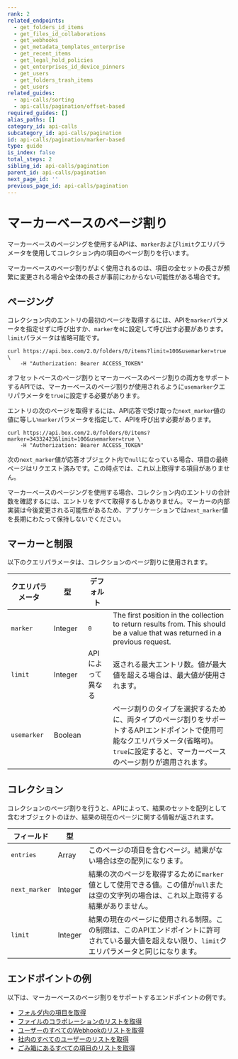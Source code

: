```yaml
---
rank: 2
related_endpoints:
  - get_folders_id_items
  - get_files_id_collaborations
  - get_webhooks
  - get_metadata_templates_enterprise
  - get_recent_items
  - get_legal_hold_policies
  - get_enterprises_id_device_pinners
  - get_users
  - get_folders_trash_items
  - get_users
related_guides:
  - api-calls/sorting
  - api-calls/pagination/offset-based
required_guides: []
alias_paths: []
category_id: api-calls
subcategory_id: api-calls/pagination
id: api-calls/pagination/marker-based
type: guide
is_index: false
total_steps: 2
sibling_id: api-calls/pagination
parent_id: api-calls/pagination
next_page_id: ''
previous_page_id: api-calls/pagination
---
```

# マーカーベースのページ割り

マーカーベースのページングを使用するAPIは、`marker`および`limit`クエリパラメータを使用してコレクション内の項目のページ割りを行います。

マーカーベースのページ割りがよく使用されるのは、項目の全セットの長さが頻繁に変更される場合や全体の長さが事前にわからない可能性がある場合です。

## ページング

コレクション内のエントリの最初のページを取得するには、APIを`marker`パラメータを指定せずに呼び出すか、`marker`を`0`に設定して呼び出す必要があります。`limit`パラメータは省略可能です。

```curl
curl https://api.box.com/2.0/folders/0/items?limit=100&usemarker=true \
    -H "Authorization: Bearer ACCESS_TOKEN"
```

<Message type="notice">

オフセットベースのページ割りとマーカーベースのページ割りの両方をサポートするAPIでは、マーカーベースのページ割りが使用されるように`usemarker`クエリパラメータを`true`に設定する必要があります。

</Message>

エントリの次のページを取得するには、API応答で受け取った`next_marker`値の値に等しい`marker`パラメータを指定して、APIを呼び出す必要があります。

<!-- markdownlint-disable line-length -->

```curl
curl https://api.box.com/2.0/folders/0/items?marker=34332423&limit=100&usemarker=true \
    -H "Authorization: Bearer ACCESS_TOKEN"
```

<!-- markdownlint-enable line-length -->

次の`next_marker`値が応答オブジェクト内で`null`になっている場合、項目の最終ページはリクエスト済みです。この時点では、これ以上取得する項目がありません。

<Message type="notice">

マーカーベースのページングを使用する場合、コレクション内のエントリの合計数を確認するには、エントリをすべて取得するしかありません。マーカーの内部実装は今後変更される可能性があるため、アプリケーションでは`next_marker`値を長期にわたって保持しないでください。

</Message>

## マーカーと制限

以下のクエリパラメータは、コレクションのページ割りに使用されます。

<!-- markdownlint-disable line-length -->

| クエリパラメータ    | 型       | デフォルト      |                                                                                                                              |
| ----------- | ------- | ---------- | ---------------------------------------------------------------------------------------------------------------------------- |
| `marker`    | Integer | `0`        | The first position in the collection to return results from. This should be a value that was returned in a previous request. |
| `limit`     | Integer | APIによって異なる | 返される最大エントリ数。値が最大値を超える場合は、最大値が使用されます。                                                                                         |
| `usemarker` | Boolean |            | ページ割りのタイプを選択するために、両タイプのページ割りをサポートするAPIエンドポイントで使用可能なクエリパラメータ(省略可)。`true`に設定すると、マーカーベースのページ割りが適用されます。                          |

<!-- markdownlint-enable line-length -->

## コレクション

コレクションのページ割りを行うと、APIによって、結果のセットを配列として含むオブジェクトのほか、結果の現在のページに関する情報が返されます。

<!-- markdownlint-disable line-length -->

| フィールド         | 型       |                                                                                 |
| ------------- | ------- | ------------------------------------------------------------------------------- |
| `entries`     | Array   | このページの項目を含むページ。結果がない場合は空の配列になります。                                               |
| `next_marker` | Integer | 結果の次のページを取得するために`marker`値として使用できる値。この値が`null`または空の文字列の場合は、これ以上取得する結果がありません。     |
| `limit`       | Integer | 結果の現在のページに使用される制限。この制限は、このAPIエンドポイントに許可されている最大値を超えない限り、`limit`クエリパラメータと同じになります。 |

<!-- markdownlint-enable line-length -->

## エンドポイントの例

以下は、マーカーベースのページ割りをサポートするエンドポイントの例です。

* [フォルダ内の項目を取得](endpoint://get_folders_id_items)
* [ファイルのコラボレーションのリストを取得](endpoint://get-files-id-collaborations)
* [ユーザーのすべてのWebhookのリストを取得](endpoint://get-webhooks)
* [社内のすべてのユーザーのリストを取得](endpoint://get-users)
* [ごみ箱にあるすべての項目のリストを取得](endpoit://get-folders-trash-items)
